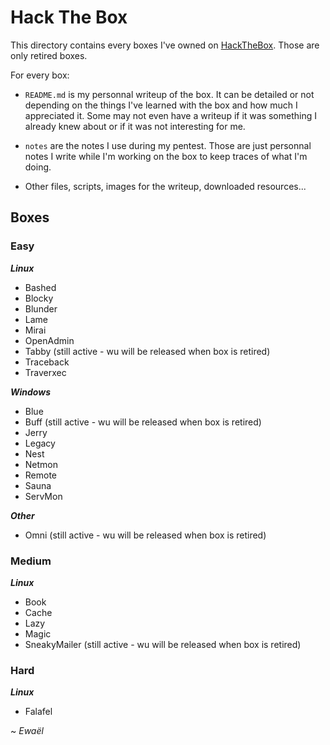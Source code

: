 # Hack The Box

This directory contains every boxes I've owned on [HackTheBox](https://www.hackthebox.eu/home). Those are only retired boxes.

For every box:

- `README.md` is my personnal writeup of the box. It can be detailed or not depending on the things I've learned with the box and how much I appreciated it. Some may not even have a writeup if it was something I already knew about or if it was not interesting for me.

- `notes` are the notes I use during my pentest. Those are just personnal notes I write while I'm working on the box to keep traces of what I'm doing.

- Other files, scripts, images for the writeup, downloaded resources...

## Boxes

### Easy

***Linux***

* Bashed
* Blocky
* Blunder
* Lame
* Mirai
* OpenAdmin
* Tabby (still active - wu will be released when box is retired)
* Traceback
* Traverxec

***Windows***

* Blue
* Buff (still active - wu will be released when box is retired)
* Jerry
* Legacy
* Nest
* Netmon
* Remote
* Sauna
* ServMon

***Other***

* Omni (still active - wu will be released when box is retired)

### Medium

***Linux***

* Book
* Cache
* Lazy
* Magic
* SneakyMailer (still active - wu will be released when box is retired)

### Hard

***Linux***

* Falafel

~ *Ewaël*
